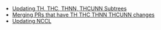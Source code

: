 * [Updating TH, THC, THNN, THCUNN Subtrees](https://github.com/pytorch/pytorch/wiki/Updating-TH,-THC,-THNN,-THCUNN-subtrees)
* [Merging PRs that have TH THC THNN THCUNN changes](https://github.com/pytorch/pytorch/wiki/Merging-PRs-that-have-TH-THC-THNN-THCUNN-changes)
* [Updating NCCL](https://github.com/pytorch/pytorch/wiki/Updating-NCCL)